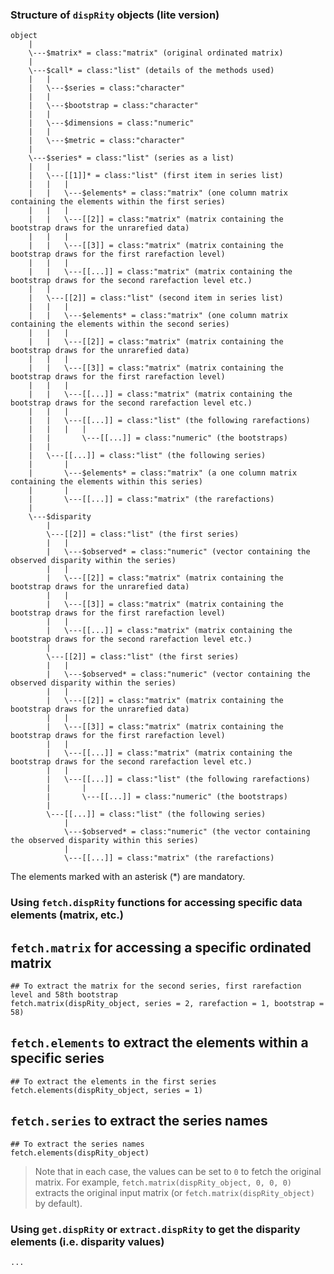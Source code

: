 ### Structure of `dispRity` objects (lite version)

```
object
	|
	\---$matrix* = class:"matrix" (original ordinated matrix)
	|
	\---$call* = class:"list" (details of the methods used)
	|	|
	|	\---$series = class:"character"
	|	|
	|	\---$bootstrap = class:"character"
	|	|
	|	\---$dimensions = class:"numeric"
	|	|
	|	\---$metric = class:"character"
	|
	\---$series* = class:"list" (series as a list)
	|	|
	|	\---[[1]]* = class:"list" (first item in series list)
	|	|	|
	|	|	\---$elements* = class:"matrix" (one column matrix containing the elements within the first series)
	|	|	|
	|	|	\---[[2]] = class:"matrix" (matrix containing the bootstrap draws for the unrarefied data)
	|	|	|
	|	|	\---[[3]] = class:"matrix" (matrix containing the bootstrap draws for the first rarefaction level)
	|	|	|
	|	|	\---[[...]] = class:"matrix" (matrix containing the bootstrap draws for the second rarefaction level etc.)
	|	|
	|	\---[[2]] = class:"list" (second item in series list)
	|	|	|
	|	|	\---$elements* = class:"matrix" (one column matrix containing the elements within the second series)
	|	|	|
	|	|	\---[[2]] = class:"matrix" (matrix containing the bootstrap draws for the unrarefied data)
	|	|	|
	|	|	\---[[3]] = class:"matrix" (matrix containing the bootstrap draws for the first rarefaction level)
	|	|	|
	|	|	\---[[...]] = class:"matrix" (matrix containing the bootstrap draws for the second rarefaction level etc.)			
	|	|	|
	|	|	\---[[...]] = class:"list" (the following rarefactions)
	|	|	|	|
	|	|		\---[[...]] = class:"numeric" (the bootstraps)
	|	|
	|	\---[[...]] = class:"list" (the following series)
	|		|
	|		\---$elements* = class:"matrix" (a one column matrix containing the elements within this series)
	|		|
	|		\---[[...]] = class:"matrix" (the rarefactions)
	|
	\---$disparity
		|
		\---[[2]] = class:"list" (the first series)
		|	|
		|	\---$observed* = class:"numeric" (vector containing the observed disparity within the series)
		|	|
		|	\---[[2]] = class:"matrix" (matrix containing the bootstrap draws for the unrarefied data)
		|	|
		|	\---[[3]] = class:"matrix" (matrix containing the bootstrap draws for the first rarefaction level)
		|	|
		|	\---[[...]] = class:"matrix" (matrix containing the bootstrap draws for the second rarefaction level etc.)
		|
		\---[[2]] = class:"list" (the first series)
		|	|
		|	\---$observed* = class:"numeric" (vector containing the observed disparity within the series)
		|	|
		|	\---[[2]] = class:"matrix" (matrix containing the bootstrap draws for the unrarefied data)
		|	|
		|	\---[[3]] = class:"matrix" (matrix containing the bootstrap draws for the first rarefaction level)
		|	|
		|	\---[[...]] = class:"matrix" (matrix containing the bootstrap draws for the second rarefaction level etc.)			
		|	|
		|	\---[[...]] = class:"list" (the following rarefactions)
		|		|
		|		\---[[...]] = class:"numeric" (the bootstraps)
		|
		\---[[...]] = class:"list" (the following series)
			|
			\---$observed* = class:"numeric" (the vector containing the observed disparity within this series)
			|
			\---[[...]] = class:"matrix" (the rarefactions)
```
The elements marked with an asterisk (*) are mandatory.

### Using `fetch.dispRity` functions for accessing specific data elements (matrix, etc.)

## `fetch.matrix` for accessing a specific ordinated matrix

```{r}
## To extract the matrix for the second series, first rarefaction level and 58th bootstrap
fetch.matrix(dispRity_object, series = 2, rarefaction = 1, bootstrap = 58)
```

## `fetch.elements` to extract the elements within a specific series

```{r}
## To extract the elements in the first series
fetch.elements(dispRity_object, series = 1)
```

## `fetch.series` to extract the series names

```{r}
## To extract the series names
fetch.elements(dispRity_object)
```

> Note that in each case, the values can be set to `0` to fetch the original matrix. For example, `fetch.matrix(dispRity_object, 0, 0, 0)` extracts the original input matrix (or `fetch.matrix(dispRity_object)` by default).

### Using `get.dispRity` or `extract.dispRity` to get the disparity elements (i.e. disparity values)

```{r}
...
```